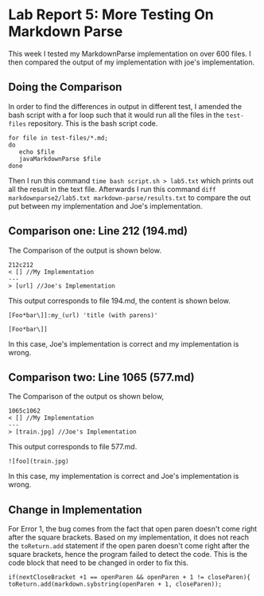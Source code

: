 # Lab Report 5: More Testing On Markdown Parse
This week I tested my MarkdownParse implementation on over 600 files. I then compared the output of my implementation with joe's implementation.
## Doing the Comparison
In order to find the differences in output in different test, I amended the bash script with a for loop such that it would run all the files in the `test-files` repository. This is the bash script code.
```
for file in test-files/*.md;
do
   echo $file
   javaMarkdownParse $file
done
```
Then I run this command 
`time bash script.sh > lab5.txt` which prints out all the result in the text file.
Afterwards I run this command `diff markdownparse2/lab5.txt markdown-parse/results.txt` to compare the out put between my implementation and Joe's implementation.

## Comparison one: Line 212 (194.md)
The Comparison of the output is shown below.
```
212c212
< [] //My Implementation
---
> [url] //Joe's Implementation
```
This output corresponds to file 194.md, the content is shown below.
```
[Foo*bar\]]:my_(url) 'title (with parens)'

[Foo*bar\]]
```
In this case, Joe's implementation is correct and my implementation is wrong.


## Comparison two: Line 1065 (577.md)
The Comparison of the output os shown below,
```
1065c1062
< [] //My Implementation
---
> [train.jpg] //Joe's Implementation
```
This output corresponds to file 577.md.
```
![foo](train.jpg)
```
In this case, my implementation is correct and Joe's implementation is wrong.

## Change in Implementation
For Error 1, the bug comes from the fact that open paren doesn't come right after the square brackets. Based on my implementation, it does not reach the `toReturn.add` statement if the open paren doesn't come right after the square brackets, hence the program failed to detect the code. This is the code block that need to be changed in order to fix this.
```
if(nextCloseBracket +1 == openParen && openParen + 1 != closeParen){
toReturn.add(markdown.sybstring(openParen + 1, closeParen));
```

